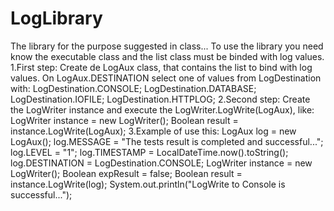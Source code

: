 # LogLibrary
The library for the purpose suggested in class...
To use the library you need know the executable class and the list class must be binded with log values.
1.First step:
Create de LogAux class, that contains the list to bind with log values. On LogAux.DESTINATION select one of values from LogDestination with:
LogDestination.CONSOLE; LogDestination.DATABASE; LogDestination.IOFILE; LogDestination.HTTPLOG;
2.Second step:
Create the LogWriter instance and execute the LogWriter.LogWrite(LogAux), like:
LogWriter instance = new LogWriter(); Boolean result = instance.LogWrite(LogAux);
3.Example of use this:
    LogAux log = new LogAux();
    log.MESSAGE = "The tests result is completed and successful...";
    log.LEVEL = "1";
    log.TIMESTAMP = LocalDateTime.now().toString();
    log.DESTINATION = LogDestination.CONSOLE;
    LogWriter instance = new LogWriter();
    Boolean expResult = false;
    Boolean result = instance.LogWrite(log);
    System.out.println("LogWrite to Console is successful...");
